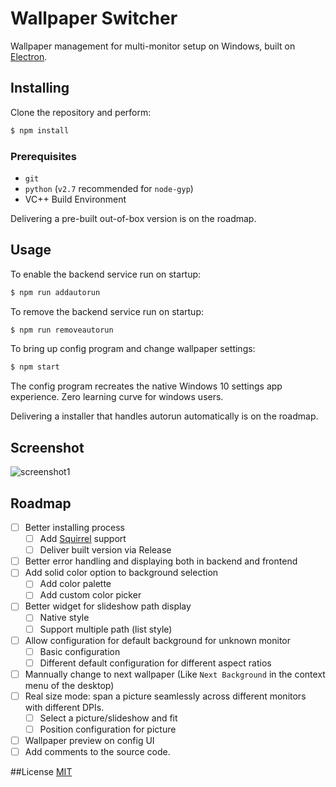 # Wallpaper Switcher
Wallpaper management for multi-monitor setup on Windows, built on [Electron](https://github.com/atom/electron).

## Installing
Clone the repository and perform:

```bash
$ npm install
```

### Prerequisites
- `git`
- `python` (`v2.7` recommended for `node-gyp`)
- VC++ Build Environment

Delivering a pre-built out-of-box version is on the roadmap.

## Usage

To enable the backend service run on startup:
```bash
$ npm run addautorun
```

To remove the backend service run on startup:
```bash
$ npm run removeautorun
```

To bring up config program and change wallpaper settings:
```bash
$ npm start
```
The config program recreates the native Windows 10 settings app experience. Zero learning curve for windows users.

Delivering a installer that handles autorun automatically is on the roadmap.
## Screenshot
![screenshot1](https://user-images.githubusercontent.com/1661662/35475424-355a0972-036c-11e8-9e23-bd0866380c90.png)

## Roadmap

- [ ] Better installing process
  - [ ] Add [Squirrel](https://github.com/Squirrel/Squirrel.Windows) support
  - [ ] Deliver built version via Release
- [ ] Better error handling and displaying both in backend and frontend
- [ ] Add solid color option to background selection
  - [ ] Add color palette
  - [ ] Add custom color picker
- [ ] Better widget for slideshow path display
  - [ ] Native style
  - [ ] Support multiple path (list style)
- [ ] Allow configuration for default background for unknown monitor
  - [ ] Basic configuration
  - [ ] Different default configuration for different aspect ratios
- [ ] Mannually change to next wallpaper (Like `Next Background` in the context menu of the desktop)
- [ ] Real size mode: span a picture seamlessly across different monitors with different DPIs.
  - [ ] Select a picture/slideshow and fit
  - [ ] Position configuration for picture
- [ ] Wallpaper preview on config UI
- [ ] Add comments to the source code.

##License
[MIT](https://github.com/johnmave126/wallpaper-switcher/blob/master/LICENSE)
